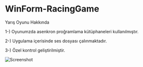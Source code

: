 # WinForm-RacingGame

Yarış Oyunu Hakkında

1-) Oyunumzda asenkron proğramlama kütüphaneleri kullanılmıştır.

2-) Uygulama içerisinde ses dosyası çalınmaktadır.

3-) Özel kontrol geliştirilmiştir.



![Screenshot](http://www.ibrahimarac.com/gitimages/racinggame/racing-1.png)
